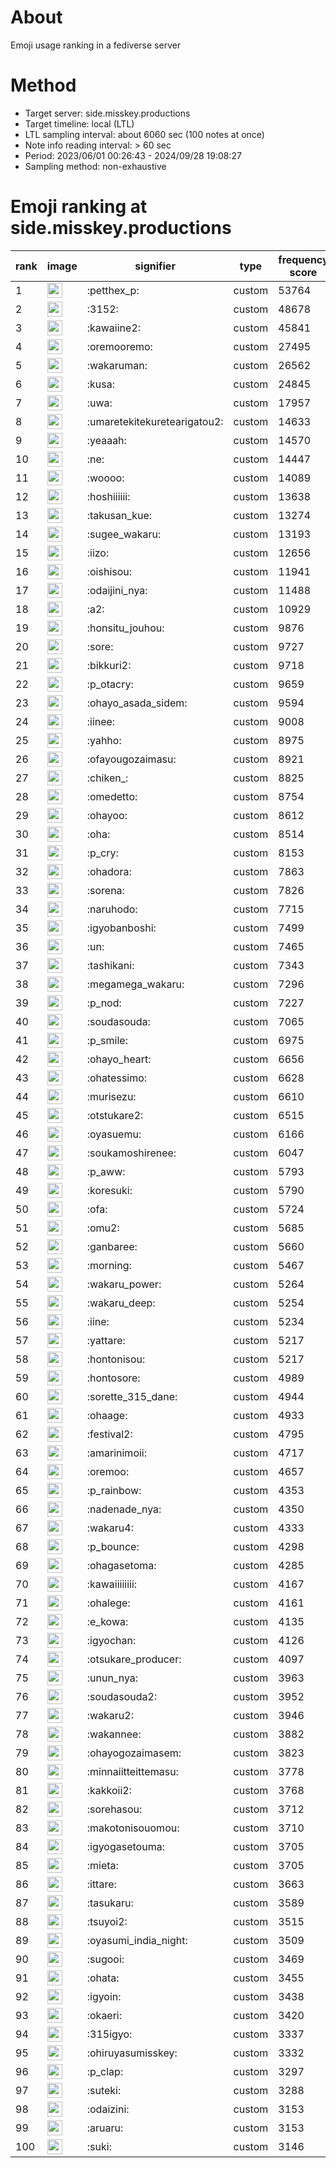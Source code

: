 # About
Emoji usage ranking in a fediverse server

# Method
- Target server: side.misskey.productions
- Target timeline: local (LTL)
- LTL sampling interval: about 6060 sec (100 notes at once)
- Note info reading interval: > 60 sec
- Period: 2023/06/01 00:26:43 - 2024/09/28 19:08:27 
- Sampling method: non-exhaustive

# Emoji ranking at side.misskey.productions

|rank|image|signifier|type|frequency score|
|----|----|----|----|----|
|1|<img height="24" src="https://side.misskey.productions/emoji/petthex_p.webp">|:petthex_p:|custom|53764|
|2|<img height="24" src="https://side.misskey.productions/emoji/3152.webp">|:3152:|custom|48678|
|3|<img height="24" src="https://side.misskey.productions/emoji/kawaiine2.webp">|:kawaiine2:|custom|45841|
|4|<img height="24" src="https://side.misskey.productions/emoji/oremooremo.webp">|:oremooremo:|custom|27495|
|5|<img height="24" src="https://side.misskey.productions/emoji/wakaruman.webp">|:wakaruman:|custom|26562|
|6|<img height="24" src="https://side.misskey.productions/emoji/kusa.webp">|:kusa:|custom|24845|
|7|<img height="24" src="https://side.misskey.productions/emoji/uwa.webp">|:uwa:|custom|17957|
|8|<img height="24" src="https://side.misskey.productions/emoji/umaretekitekuretearigatou2.webp">|:umaretekitekuretearigatou2:|custom|14633|
|9|<img height="24" src="https://side.misskey.productions/emoji/yeaaah.webp">|:yeaaah:|custom|14570|
|10|<img height="24" src="https://side.misskey.productions/emoji/ne.webp">|:ne:|custom|14447|
|11|<img height="24" src="https://side.misskey.productions/emoji/woooo.webp">|:woooo:|custom|14089|
|12|<img height="24" src="https://side.misskey.productions/emoji/hoshiiiiii.webp">|:hoshiiiiii:|custom|13638|
|13|<img height="24" src="https://side.misskey.productions/emoji/takusan_kue.webp">|:takusan_kue:|custom|13274|
|14|<img height="24" src="https://side.misskey.productions/emoji/sugee_wakaru.webp">|:sugee_wakaru:|custom|13193|
|15|<img height="24" src="https://side.misskey.productions/emoji/iizo.webp">|:iizo:|custom|12656|
|16|<img height="24" src="https://side.misskey.productions/emoji/oishisou.webp">|:oishisou:|custom|11941|
|17|<img height="24" src="https://side.misskey.productions/emoji/odaijini_nya.webp">|:odaijini_nya:|custom|11488|
|18|<img height="24" src="https://side.misskey.productions/emoji/a2.webp">|:a2:|custom|10929|
|19|<img height="24" src="https://side.misskey.productions/emoji/honsitu_jouhou.webp">|:honsitu_jouhou:|custom|9876|
|20|<img height="24" src="https://side.misskey.productions/emoji/sore.webp">|:sore:|custom|9727|
|21|<img height="24" src="https://side.misskey.productions/emoji/bikkuri2.webp">|:bikkuri2:|custom|9718|
|22|<img height="24" src="https://side.misskey.productions/emoji/p_otacry.webp">|:p_otacry:|custom|9659|
|23|<img height="24" src="https://side.misskey.productions/emoji/ohayo_asada_sidem.webp">|:ohayo_asada_sidem:|custom|9594|
|24|<img height="24" src="https://side.misskey.productions/emoji/iinee.webp">|:iinee:|custom|9008|
|25|<img height="24" src="https://side.misskey.productions/emoji/yahho.webp">|:yahho:|custom|8975|
|26|<img height="24" src="https://side.misskey.productions/emoji/ofayougozaimasu.webp">|:ofayougozaimasu:|custom|8921|
|27|<img height="24" src="https://side.misskey.productions/emoji/chiken_.webp">|:chiken_:|custom|8825|
|28|<img height="24" src="https://side.misskey.productions/emoji/omedetto.webp">|:omedetto:|custom|8754|
|29|<img height="24" src="https://side.misskey.productions/emoji/ohayoo.webp">|:ohayoo:|custom|8612|
|30|<img height="24" src="https://side.misskey.productions/emoji/oha.webp">|:oha:|custom|8514|
|31|<img height="24" src="https://side.misskey.productions/emoji/p_cry.webp">|:p_cry:|custom|8153|
|32|<img height="24" src="https://side.misskey.productions/emoji/ohadora.webp">|:ohadora:|custom|7863|
|33|<img height="24" src="https://side.misskey.productions/emoji/sorena.webp">|:sorena:|custom|7826|
|34|<img height="24" src="https://side.misskey.productions/emoji/naruhodo.webp">|:naruhodo:|custom|7715|
|35|<img height="24" src="https://side.misskey.productions/emoji/igyobanboshi.webp">|:igyobanboshi:|custom|7499|
|36|<img height="24" src="https://side.misskey.productions/emoji/un.webp">|:un:|custom|7465|
|37|<img height="24" src="https://side.misskey.productions/emoji/tashikani.webp">|:tashikani:|custom|7343|
|38|<img height="24" src="https://side.misskey.productions/emoji/megamega_wakaru.webp">|:megamega_wakaru:|custom|7296|
|39|<img height="24" src="https://side.misskey.productions/emoji/p_nod.webp">|:p_nod:|custom|7227|
|40|<img height="24" src="https://side.misskey.productions/emoji/soudasouda.webp">|:soudasouda:|custom|7065|
|41|<img height="24" src="https://side.misskey.productions/emoji/p_smile.webp">|:p_smile:|custom|6975|
|42|<img height="24" src="https://side.misskey.productions/emoji/ohayo_heart.webp">|:ohayo_heart:|custom|6656|
|43|<img height="24" src="https://side.misskey.productions/emoji/ohatessimo.webp">|:ohatessimo:|custom|6628|
|44|<img height="24" src="https://side.misskey.productions/emoji/murisezu.webp">|:murisezu:|custom|6610|
|45|<img height="24" src="https://side.misskey.productions/emoji/otstukare2.webp">|:otstukare2:|custom|6515|
|46|<img height="24" src="https://side.misskey.productions/emoji/oyasuemu.webp">|:oyasuemu:|custom|6166|
|47|<img height="24" src="https://side.misskey.productions/emoji/soukamoshirenee.webp">|:soukamoshirenee:|custom|6047|
|48|<img height="24" src="https://side.misskey.productions/emoji/p_aww.webp">|:p_aww:|custom|5793|
|49|<img height="24" src="https://side.misskey.productions/emoji/koresuki.webp">|:koresuki:|custom|5790|
|50|<img height="24" src="https://side.misskey.productions/emoji/ofa.webp">|:ofa:|custom|5724|
|51|<img height="24" src="https://side.misskey.productions/emoji/omu2.webp">|:omu2:|custom|5685|
|52|<img height="24" src="https://side.misskey.productions/emoji/ganbaree.webp">|:ganbaree:|custom|5660|
|53|<img height="24" src="https://side.misskey.productions/emoji/morning.webp">|:morning:|custom|5467|
|54|<img height="24" src="https://side.misskey.productions/emoji/wakaru_power.webp">|:wakaru_power:|custom|5264|
|55|<img height="24" src="https://side.misskey.productions/emoji/wakaru_deep.webp">|:wakaru_deep:|custom|5254|
|56|<img height="24" src="https://side.misskey.productions/emoji/iine.webp">|:iine:|custom|5234|
|57|<img height="24" src="https://side.misskey.productions/emoji/yattare.webp">|:yattare:|custom|5217|
|58|<img height="24" src="https://side.misskey.productions/emoji/hontonisou.webp">|:hontonisou:|custom|5217|
|59|<img height="24" src="https://side.misskey.productions/emoji/hontosore.webp">|:hontosore:|custom|4989|
|60|<img height="24" src="https://side.misskey.productions/emoji/sorette_315_dane.webp">|:sorette_315_dane:|custom|4944|
|61|<img height="24" src="https://side.misskey.productions/emoji/ohaage.webp">|:ohaage:|custom|4933|
|62|<img height="24" src="https://side.misskey.productions/emoji/festival2.webp">|:festival2:|custom|4795|
|63|<img height="24" src="https://side.misskey.productions/emoji/amarinimoii.webp">|:amarinimoii:|custom|4717|
|64|<img height="24" src="https://side.misskey.productions/emoji/oremoo.webp">|:oremoo:|custom|4657|
|65|<img height="24" src="https://side.misskey.productions/emoji/p_rainbow.webp">|:p_rainbow:|custom|4353|
|66|<img height="24" src="https://side.misskey.productions/emoji/nadenade_nya.webp">|:nadenade_nya:|custom|4350|
|67|<img height="24" src="https://side.misskey.productions/emoji/wakaru4.webp">|:wakaru4:|custom|4333|
|68|<img height="24" src="https://side.misskey.productions/emoji/p_bounce.webp">|:p_bounce:|custom|4298|
|69|<img height="24" src="https://side.misskey.productions/emoji/ohagasetoma.webp">|:ohagasetoma:|custom|4285|
|70|<img height="24" src="https://side.misskey.productions/emoji/kawaiiiiiiii.webp">|:kawaiiiiiiii:|custom|4167|
|71|<img height="24" src="https://side.misskey.productions/emoji/ohalege.webp">|:ohalege:|custom|4161|
|72|<img height="24" src="https://side.misskey.productions/emoji/e_kowa.webp">|:e_kowa:|custom|4135|
|73|<img height="24" src="https://side.misskey.productions/emoji/igyochan.webp">|:igyochan:|custom|4126|
|74|<img height="24" src="https://side.misskey.productions/emoji/otsukare_producer.webp">|:otsukare_producer:|custom|4097|
|75|<img height="24" src="https://side.misskey.productions/emoji/unun_nya.webp">|:unun_nya:|custom|3963|
|76|<img height="24" src="https://side.misskey.productions/emoji/soudasouda2.webp">|:soudasouda2:|custom|3952|
|77|<img height="24" src="https://side.misskey.productions/emoji/wakaru2.webp">|:wakaru2:|custom|3946|
|78|<img height="24" src="https://side.misskey.productions/emoji/wakannee.webp">|:wakannee:|custom|3882|
|79|<img height="24" src="https://side.misskey.productions/emoji/ohayogozaimasem.webp">|:ohayogozaimasem:|custom|3823|
|80|<img height="24" src="https://side.misskey.productions/emoji/minnaiitteittemasu.webp">|:minnaiitteittemasu:|custom|3778|
|81|<img height="24" src="https://side.misskey.productions/emoji/kakkoii2.webp">|:kakkoii2:|custom|3768|
|82|<img height="24" src="https://side.misskey.productions/emoji/sorehasou.webp">|:sorehasou:|custom|3712|
|83|<img height="24" src="https://side.misskey.productions/emoji/makotonisouomou.webp">|:makotonisouomou:|custom|3710|
|84|<img height="24" src="https://side.misskey.productions/emoji/igyogasetouma.webp">|:igyogasetouma:|custom|3705|
|85|<img height="24" src="https://side.misskey.productions/emoji/mieta.webp">|:mieta:|custom|3705|
|86|<img height="24" src="https://side.misskey.productions/emoji/ittare.webp">|:ittare:|custom|3663|
|87|<img height="24" src="https://side.misskey.productions/emoji/tasukaru.webp">|:tasukaru:|custom|3589|
|88|<img height="24" src="https://side.misskey.productions/emoji/tsuyoi2.webp">|:tsuyoi2:|custom|3515|
|89|<img height="24" src="https://side.misskey.productions/emoji/oyasumi_india_night.webp">|:oyasumi_india_night:|custom|3509|
|90|<img height="24" src="https://side.misskey.productions/emoji/sugooi.webp">|:sugooi:|custom|3469|
|91|<img height="24" src="https://side.misskey.productions/emoji/ohata.webp">|:ohata:|custom|3455|
|92|<img height="24" src="https://side.misskey.productions/emoji/igyoin.webp">|:igyoin:|custom|3438|
|93|<img height="24" src="https://side.misskey.productions/emoji/okaeri.webp">|:okaeri:|custom|3420|
|94|<img height="24" src="https://side.misskey.productions/emoji/315igyo.webp">|:315igyo:|custom|3337|
|95|<img height="24" src="https://side.misskey.productions/emoji/ohiruyasumisskey.webp">|:ohiruyasumisskey:|custom|3332|
|96|<img height="24" src="https://side.misskey.productions/emoji/p_clap.webp">|:p_clap:|custom|3297|
|97|<img height="24" src="https://side.misskey.productions/emoji/suteki.webp">|:suteki:|custom|3288|
|98|<img height="24" src="https://side.misskey.productions/emoji/odaizini.webp">|:odaizini:|custom|3153|
|99|<img height="24" src="https://side.misskey.productions/emoji/aruaru.webp">|:aruaru:|custom|3153|
|100|<img height="24" src="https://side.misskey.productions/emoji/suki.webp">|:suki:|custom|3146|
